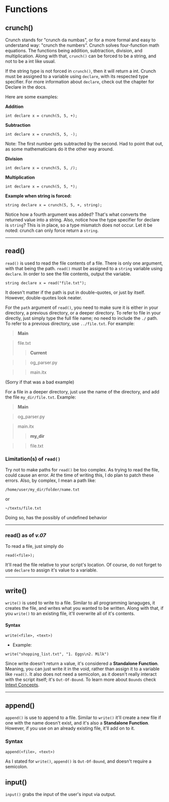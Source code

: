 # Functions

## crunch()
Crunch stands for "crunch da numbas", or for a more formal and easy to understand way: "crunch the numbers". Crunch solves four-function math equations. The functions being addition, subtraction, division, and multiplication. Along with that, ``crunch()`` can be forced to be a string, and not to be a int like usual.

If the string type is not forced in ``crunch()``, then it will return a int. Crunch must be assigned to a variable using ``declare``, with its respected type specifier. For more information about ``declare``, check out the chapter for Declare in the docs.

Here are some examples:

**Addition**
``` intext
int declare x = crunch(5, 5, +);
``` 

**Subtraction**
``` intext
int declare x = crunch(5, 5, -);
``` 

Note: The first number gets subtracted by the second. Had to point that out, as some mathematicians do it the other way around.

**Division**
``` intext
int declare x = crunch(5, 5, /);
``` 

**Multiplication**
``` intext
int declare x = crunch(5, 5, *);
``` 

**Example when string is forced:**

``` intext
string declare x = crunch(5, 5, +, string);
```
Notice how a fourth argument was added? That's what converts the returned value into a string. Also, notice how the type specifier for declare is ``string``? This is in place, so a type mismatch does not occur. Let it be noted: crunch can only force return a ``string``.

***

## read()

``read()`` is used to read the file contents of a file. There is only one argument, with that being the path. ``read()`` must be assigned to a ``string`` variable using ``declare``. In order to see the file contents, output the variable.

``` intext
string declare x = read("file.txt");
```

It doesn't matter if the path is put in double-quotes, or just by itself. However, double-quotes look neater. 

For the ``path`` argument of ``read()``, you need to make sure it is either in your directory, a previous directory, or a deeper directory. To refer to file in your directly, just simply type the full file name; no need to include the ``./`` path. To refer to a previous directory, use ``../file.txt``. For example:

> **Main**

> file.txt
>> **Current**

>> og_parser.py

>> main.itx

(Sorry if that was a bad example)

For a file in a deeper directory, just use the name of the directory, and add the file ``my_dir/file.txt``. Example:

> **Main**

> og_parser.py

> main.itx
>> **my_dir**

>> file.txt

### Limitation(s) of ``read()``
Try not to make paths for ``read()`` be too complex. As trying to read the file, could cause an error. At the time of writing this, I do plan to patch these errors. Also, by complex, I mean a path like:

``/home/user/my_dir/folder/name.txt``

or

``~/texts/file.txt`` 

Doing so, has the possibly of undefined behavior

***

### read() as of *v.07*

To read a file, just simply do

```intext
read(<file>);
```

It'll read the file relative to your script's location. Of course, do not forget to use ``declare`` to assign it's value to a variable.

***

## write()

``write()`` is used to write to a file. Similar to all programming lanaguges, it creates the file, and writes what you wanted to be written. Along with that, if you ``write()`` to an existing file, it'll overwrite all of it's contents.

#### Syntax 
```intext
write(<file>, <text>)
```

- Example:
```intext
write("shopping_list.txt", "1. Eggs\n2. Milk")
```

Since write doesn't return a value, it's considered a <b>Standalone Function</b>. Meaning, you can just write it in the void, rather than assign it to a variable like ``read()``. It also does not need a semicolon, as it doesn't really interact with the script itself; it's ``Out-Of-Bound``. To learn more about ``Bounds`` check [Intext Concepts](concepts.md).

***

## append()

``append()`` is use to append to a file. Similar to ``write()`` it'll create a new file if one with the name doesn't exist, and it's also a **Standalone Function**. However, if you use on an already existing file, it'll add on to it.

### Syntax
```intext
append(<file>, <text>)
```

As I stated for ``write()``, `append()` is ``Out-Of-Bound``, and doesn't require a semicolon.

## input()

`input()` grabs the input of the user's input via output.